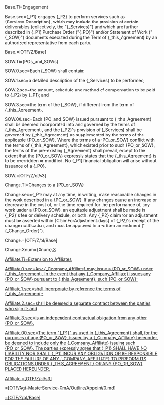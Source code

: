 Base.Ti=Engagement

Base.sec={_P1} engages {_P2} to perform services such as {Services.Description}, which may include the provision of certain deliverables (collectively, the "{_Services}") and which are further described in {_P1} Purchase Order ("{_PO}") and/or Statement of Work ("{_SOW}") documents executed during the Term of {_this_Agreement} by an authorized representative from each party.

Base.=[OTF/Z/Base]

SOW.Ti={POs_and_SOWs}

SOW.0.sec=Each {_SOW} shall contain:

SOW.1.sec=a detailed description of the {_Services} to be performed;

SOW.2.sec=the amount, schedule and method of compensation to be paid to {_P2} by {_P1}; and

SOW.3.sec=the term of the {_SOW}, if different from the term of {_this_Agreement}.

SOW.00.sec=Each {PO_and_SOW} issued pursuant to {_this_Agreement} shall be deemed incorporated into and governed by the terms of {_this_Agreement}, and the {_P2}'s provision of {_Services} shall be governed by {_this_Agreement} as supplemented by the terms of the applicable {PO_or_SOW}. Where the terms of a {PO_or_SOW} conflict with the terms of {_this_Agreement}, which existed prior to such {PO_or_SOW}, the terms of the pre-existing {_Agreement} shall prevail, except to the extent that the {PO_or_SOW} expressly states that the {_this_Agreement} is to be overridden or modified. No {_P1} financial obligation will arise without issuance of a {_PO}.

SOW.=[OTF/Z/ol/s3]

Change.Ti=Changes to a {PO_or_SOW}

Change.sec={_P1} may at any time, in writing, make reasonable changes in the work described in a {PO_or_SOW}. If any changes cause an increase or decrease in the cost of, or the time required for the performance of, any work under a {PO_or_SOW}, an equitable adjustment shall be made in {_P2}'s fee or delivery schedule, or both. Any {_P2} claim for an adjustment must be asserted within {ClaimForAdjustment.days} of {_P2}'s receipt of the change notification, and must be approved in a written amendment ("{_Change_Order}").

Change.=[OTF/Z/ol/Base]

Change.Xnum={Xnum}<a href="#MSA.Annex.Appoint.Change.Sec" class="xref">.3

Affiliate.Ti=Extension to Affiliates

Affiliate.0.sec=Any {_Company_Affiliate} may issue a {PO_or_SOW} under {_this_Agreement}. In the event that any {_Company_Affiliate} issues any {PO_or_SOW} pursuant to {_this_Agreement}, such {PO_or_SOW}:

Affiliate.1.sec=shall incorporate by reference the terms of {_this_Agreement};

Affiliate.2.sec=shall be deemed a separate contract between the parties who sign it; and

Affiliate.3.sec=is an independent contractual obligation from any other {PO_or_SOW}.

Affiliate.00.sec=The term "{_P1}" as used in {_this_Agreement} shall, for the purposes of any {PO_or_SOW}, issued by a {_Company_Affiliate} hereunder, be deemed to include only the {_Company_Affiliate} issuing such {PO_or_SOW}. The parties expressly agree that <span style="text-transform: uppercase">{_P1} shall have no liability nor shall {_P1} incur any obligation or be responsible for the failure of any {_Company_Affiliate} to perform its obligations under {_this_Agreement} or any {PO_or_SOW} placed hereunder</span>.

Affiliate.=[OTF/Z/ol/s3]

=[OTF/Agt-MasterService-CmA/Outline/Appoint/0.md]

=[OTF/Z/ol/Base]
